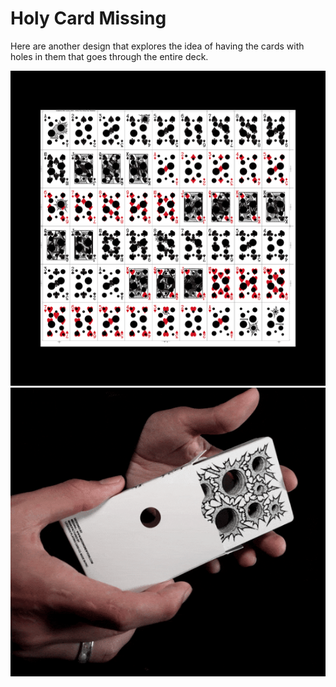 # Holy Card Missing

Here are another design that explores the idea of having the cards with holes in them that goes through the entire deck.

![holy-card-missing-1](holy-card-missing-1.png)
![holy-card-missing-2](holy-card-missing-2.png)